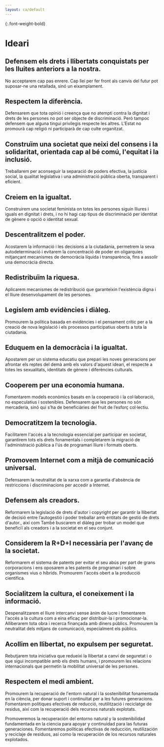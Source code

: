 ```yaml
---
layout: ca/default
---
```


{:.font-weight-bold}
# Ideari

## Defensem els drets i llibertats conquistats per les lluites anteriors a la nostra.

No acceptarem cap pas enrere. Cap llei per fer front als canvis del futur pot suposar-ne una retallada, sinó un eixamplament.

## Respectem la diferència.

Defensarem que tota opinió i creença que no atempti contra la dignitat i drets de les persones no pot ser objecte de discriminació. Però tampoc defensem que alguna tingui privilegis respecte les altres. L'Estat no promourà cap religió ni participarà de cap culte organitzat.

## Construïm una societat que neixi del consens i la solidaritat, orientada cap al bé comú, l'equitat i la inclusió.

Treballarem per aconseguir la separació de poders efectiva, la justícia social, la qualitat legislativa i una administració pública oberta, transparent i eficient.

## Creiem en la igualtat.

Construirem una societat feminista on totes les persones siguin lliures i iguals en dignitat i drets, i no hi hagi cap tipus de discriminació per identitat de gènere o opció o identitat sexual.

## Descentralitzem el poder.

Acostarem la informació i les decisions a la ciutadania, permetrem la seva autodeterminació i evitarem la concentració de poder en oligarquies mitjançant mecanismes de democràcia líquida i transparència, fins a assolir una democràcia directa.

## Redistribuïm la riquesa.

Aplicarem mecanismes de redistribució que garanteixin l'existència digna i el lliure desenvolupament de les persones.

## Legislem amb evidències i diàleg.

Promourem la política basada en evidències i el pensament crític per a la creació de nova legislació i els processos participatius oberts a tota la ciutadania.

## Eduquem en la democràcia i la igualtat.

Apostarem per un sistema educatiu que prepari les noves generacions per afrontar els reptes del demà amb els valors d'aquest ideari, el respecte a totes les sexualitats, identitats de gènere i diferències culturals.

## Cooperem per una economia humana.

Fomentarem models econòmics basats en la cooperació i la col·laboració, no especulatius i sostenibles. Defensarem que les persones no són mercaderia, sinó qui s’ha de beneficiàries del fruit de l’esforç col·lectiu.

## Democratitzem la tecnologia.

Facilitarem l'accés a la tecnologia essencial per participar en societat, garantirem tots els drets fonamentals i completarem la migració de l'administració pública a l'ús de programari lliure i formats oberts.

## Promovem Internet com a mitjà de comunicació universal.

Defensarem la neutralitat de la xarxa com a garantia d'absència de restriccions i discriminacions per accedir a Internet.

## Defensem als creadors.

Reformarem la legislació de drets d'autor i copyright per garantir la llibertat de decisió entre l’autogestió i poder treballar amb entitats de gestió de drets d'autor., així com També buscarem el diàleg per trobar un model que beneficiï als creadors i a la societat en el seu conjunt.

## Considerem la R+D+I necessària per l'avanç de la societat.

Reformarem el sistema de patents per evitar el seu abús per part de grans corporacions i ens oposarem a les patents de programari i sobre organismes vius o híbrids. Promourem l'accés obert a la producció científica.

## Socialitzem la cultura, el coneixement i la informació.

Despenalitzarem el lliure intercanvi sense ànim de lucre i fomentarem l'accés a la cultura com a eina eficaç per distribuir-la i promocionar-la. Alliberarem tota obra i recerca finançada amb diners públics. Promourem la neutralitat dels mitjans de comunicació, especialment els públics.

## Acollim en llibertat, no expulsem per seguretat.

Rebutjarem tota iniciativa que redueixi la llibertat a canvi de seguretat i o que sigui incompatible amb els drets humans, i promourem les relacions internacionals que permetin la mobilitat universal de les persones.

## Respectem el medi ambient.

Promourem la recuperació de l'entorn natural i la sostenibilitat fonamentada en la ciència, per donar suport i continuïtat per a les futures generacions. Fomentarem polítiques efectives de reducció, reutilització i reciclatge de residus, així com la recuperació dels recursos naturals explotats.

Promoveremos la recuperación del entorno natural y la sostenibilidad fundamentada en la ciencia para apoyar y continuidad para las futuras generaciones. Fomentaremos políticas efectivas de reducción, reutilización y reciclaje de residuos, así como la recuperación de los recursos naturales explotados.
